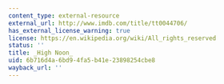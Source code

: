 ```yaml
---
content_type: external-resource
external_url: http://www.imdb.com/title/tt0044706/
has_external_license_warning: true
license: https://en.wikipedia.org/wiki/All_rights_reserved
status: ''
title: _High Noon_
uid: 6b716d4a-6bd9-4fa5-b41e-23898254cbe8
wayback_url: ''
---
```

